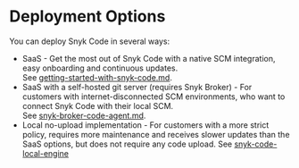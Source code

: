 # Deployment Options

You can deploy Snyk Code in several ways:

* SaaS - Get the most out of Snyk Code with a native SCM integration, easy onboarding and continuous updates. \
  See [getting-started-with-snyk-code.md](../../../getting-started/getting-started-snyk-products/getting-started-with-snyk-code.md "mention").
* SaaS with a self-hosted git server (requires Snyk Broker) - For customers with internet-disconnected SCM environments, who want to connect Snyk Code with their local SCM. \
  See [snyk-broker-code-agent.md](../../../features/integrations/snyk-broker/snyk-broker-code-agent.md "mention").
* Local no-upload implementation - For customers with a more strict policy, requires more maintenance and receives slower updates than the SaaS options, but does not require any code upload. See [snyk-code-local-engine](snyk-code-local-engine/ "mention")
